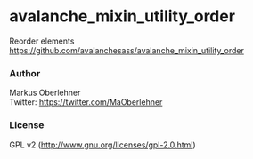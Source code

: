 # avalanche_mixin_utility_order
Reorder elements  
https://github.com/avalanchesass/avalanche_mixin_utility_order

### Author
Markus Oberlehner  
Twitter: https://twitter.com/MaOberlehner

### License
GPL v2 (http://www.gnu.org/licenses/gpl-2.0.html)
